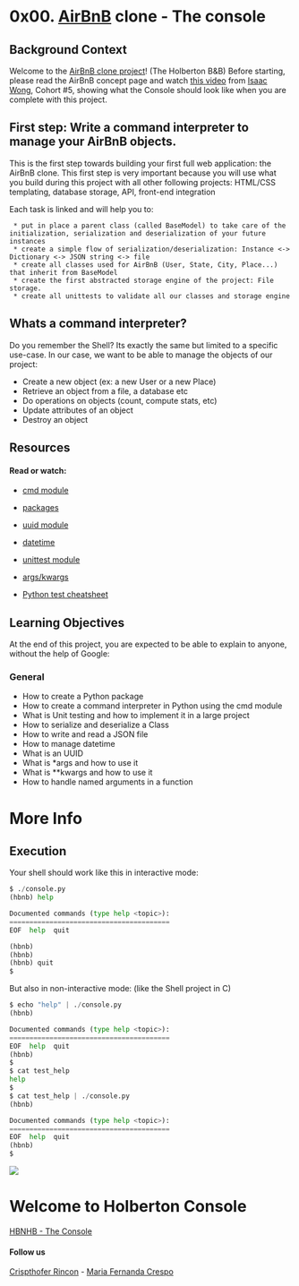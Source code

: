 # 0x00. [AirBnB](https://www.airbnb.com/) clone - The console

## Background Context
Welcome to the [AirBnB clone project](https://intranet.hbtn.io/concepts/74)! (The Holberton B&B)
Before starting, please read the AirBnB concept page and watch [this video](https://www.youtube.com/watch?v=jeJwRB33YNg&feature=youtu.be) from [Isaac Wong](https://twitter.com/KYIsaacWong), Cohort #5, showing what the Console should look like when you are complete with this project.

## First step: Write a command interpreter to manage your AirBnB objects.
This is the first step towards building your first full web application: the AirBnB clone. This first step is very important because you will use what you build during this project with all other following projects: HTML/CSS templating, database storage, API, front-end integration

Each task is linked and will help you to:

     * put in place a parent class (called BaseModel) to take care of the initialization, serialization and deserialization of your future instances
     * create a simple flow of serialization/deserialization: Instance <-> Dictionary <-> JSON string <-> file
     * create all classes used for AirBnB (User, State, City, Place...) that inherit from BaseModel
     * create the first abstracted storage engine of the project: File storage.
     * create all unittests to validate all our classes and storage engine

## Whats a command interpreter?
Do you remember the Shell? Its exactly the same but limited to a specific use-case. In our case, we want to be able to manage the objects of our project:

   * Create a new object (ex: a new User or a new Place)
   * Retrieve an object from a file, a database etc
   * Do operations on objects (count, compute stats, etc)
   * Update attributes of an object
   * Destroy an object

## Resources
#### Read or watch:

* [cmd module](https://docs.python.org/3.4/library/cmd.html)

* [packages](https://docs.python.org/3.4/tutorial/modules.html#packages)
* [uuid module](https://docs.python.org/3.4/library/uuid.html)
* [datetime](https://docs.python.org/3.4/library/datetime.html)
* [unittest module](https://docs.python.org/3.4/library/unittest.html#module-unittest)
* [args/kwargs](https://yasoob.me/2013/08/04/args-and-kwargs-in-python-explained/)
* [Python test cheatsheet](https://www.pythonsheets.com/notes/python-tests.html)

## Learning Objectives
At the end of this project, you are expected to be able to explain to anyone, without the help of Google:

### General
* How to create a Python package
* How to create a command interpreter in Python using the cmd module
* What is Unit testing and how to implement it in a large project
* How to serialize and deserialize a Class
* How to write and read a JSON file
* How to manage datetime
* What is an UUID
* What is *args and how to use it
* What is **kwargs and how to use it
* How to handle named arguments in a function

# More Info
## Execution
Your shell should work like this in interactive mode:

````python
$ ./console.py
(hbnb) help

Documented commands (type help <topic>):
========================================
EOF  help  quit

(hbnb)
(hbnb)
(hbnb) quit
$
````

But also in non-interactive mode: (like the Shell project in C)

````python
$ echo "help" | ./console.py
(hbnb)

Documented commands (type help <topic>):
========================================
EOF  help  quit
(hbnb)
$
$ cat test_help
help
$
$ cat test_help | ./console.py
(hbnb)

Documented commands (type help <topic>):
========================================
EOF  help  quit
(hbnb)
$
````
![](https://holbertonintranet.s3.amazonaws.com/uploads/medias/2018/6/815046647d23428a14ca.png?X-Amz-Algorithm=AWS4-HMAC-SHA256&X-Amz-Credential=AKIARDDGGGOUWMNL5ANN%2F20200625%2Fus-east-1%2Fs3%2Faws4_request&X-Amz-Date=20200625T135842Z&X-Amz-Expires=86400&X-Amz-SignedHeaders=host&X-Amz-Signature=85bc284adcc13eafeba20fd002c29acb752ddde8e0bc537b49b5a26aaef2dae4)

# Welcome to Holberton Console
[HBNHB - The Console](https://youtu.be/p00ES-5K4C8)

#### Follow us
[Crispthofer Rincon](https://twitter.com/CrispthoAlex) - [Maria Fernanda Crespo](https://twitter.com/mafe_crespo)
